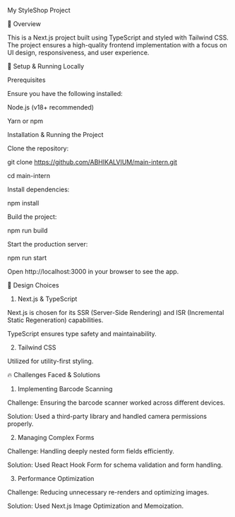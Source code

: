 My StyleShop Project

📌 Overview

This is a Next.js project built using TypeScript and styled with Tailwind CSS. The project ensures a high-quality frontend implementation with a focus on UI design, responsiveness, and user experience.

🚀 Setup & Running Locally

Prerequisites

Ensure you have the following installed:

Node.js (v18+ recommended)

Yarn or npm

Installation & Running the Project

Clone the repository:

git clone https://github.com/ABHIKALVIUM/main-intern.git

cd main-intern

Install dependencies:

npm install

Build the project:

npm run build

Start the production server:

npm run start

Open http://localhost:3000 in your browser to see the app.

🎨 Design Choices

1. Next.js & TypeScript

Next.js is chosen for its SSR (Server-Side Rendering) and ISR (Incremental Static Regeneration) capabilities.

TypeScript ensures type safety and maintainability.

2. Tailwind CSS

Utilized for utility-first styling.


🔥 Challenges Faced & Solutions

1. Implementing Barcode Scanning

Challenge: Ensuring the barcode scanner worked across different devices.

Solution: Used a third-party library and handled camera permissions properly.

2. Managing Complex Forms

Challenge: Handling deeply nested form fields efficiently.

Solution: Used React Hook Form for schema validation and form handling.

3. Performance Optimization

Challenge: Reducing unnecessary re-renders and optimizing images.

Solution: Used Next.js Image Optimization and Memoization.

